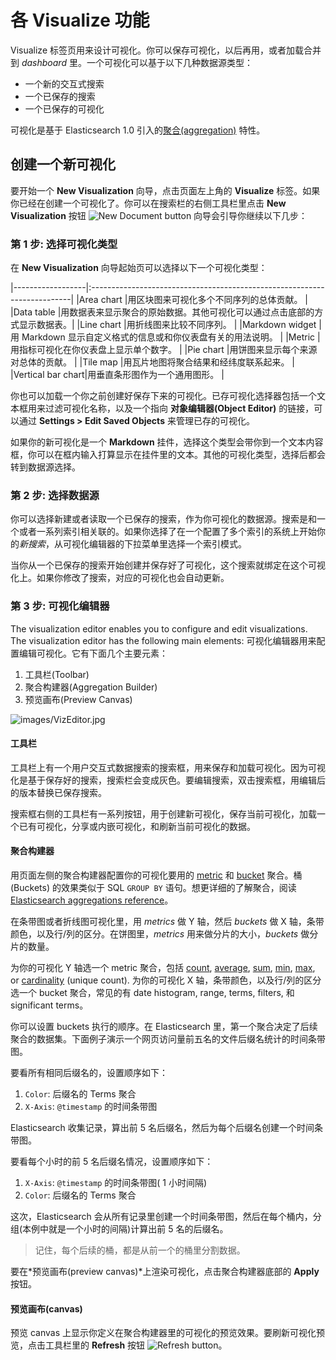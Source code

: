 # 各 Visualize 功能

Visualize 标签页用来设计可视化。你可以保存可视化，以后再用，或者加载合并到 *dashboard* 里。一个可视化可以基于以下几种数据源类型：

* 一个新的交互式搜索
* 一个已保存的搜索
* 一个已保存的可视化

可视化是基于 Elasticsearch 1.0 引入的[聚合(aggregation)](http://www.elasticsearch.org/guide/en/elasticsearch/reference/current/search-aggregations.html) 特性。

## 创建一个新可视化

要开始一个 **New Visualization** 向导，点击页面左上角的 **Visualize** 标签。如果你已经在创建一个可视化了。你可以在搜索栏的右侧工具栏里点击 **New Visualization** 按钮 ![New Document button](http://www.elasticsearch.org/guide/en/kibana/current/images/K4NewDocument.png) 向导会引导你继续以下几步：

### 第 1 步: 选择可视化类型

在 **New Visualization** 向导起始页可以选择以下一个可视化类型：

|------------------|:-------------------------------------------------------------------------|
|Area chart        |用区块图来可视化多个不同序列的总体贡献。                                  |
|Data table        |用数据表来显示聚合的原始数据。其他可视化可以通过点击底部的方式显示数据表。|
|Line chart        |用折线图来比较不同序列。                                                  |
|Markdown widget   |用 Markdown 显示自定义格式的信息或和你仪表盘有关的用法说明。              |
|Metric            |用指标可视化在你仪表盘上显示单个数字。                                    |
|Pie chart         |用饼图来显示每个来源对总体的贡献。                                        |
|Tile map          |用瓦片地图将聚合结果和经纬度联系起来。                                    |
|Vertical bar chart|用垂直条形图作为一个通用图形。                                            |

你也可以加载一个你之前创建好保存下来的可视化。已存可视化选择器包括一个文本框用来过滤可视化名称，以及一个指向 **对象编辑器(Object Editor)** 的链接，可以通过 **Settings > Edit Saved Objects** 来管理已存的可视化。

如果你的新可视化是一个 **Markdown** 挂件，选择这个类型会带你到一个文本内容框，你可以在框内输入打算显示在挂件里的文本。其他的可视化类型，选择后都会转到数据源选择。

### 第 2 步: 选择数据源

你可以选择新建或者读取一个已保存的搜索，作为你可视化的数据源。搜索是和一个或者一系列索引相关联的。如果你选择了在一个配置了多个索引的系统上开始你的*新搜索*，从可视化编辑器的下拉菜单里选择一个索引模式。

当你从一个已保存的搜索开始创建并保存好了可视化，这个搜索就绑定在这个可视化上。如果你修改了搜索，对应的可视化也会自动更新。

### 第 3 步: 可视化编辑器

The visualization editor enables you to configure and edit visualizations. The visualization editor has the following main elements:
可视化编辑器用来配置编辑可视化。它有下面几个主要元素：

1. 工具栏(Toolbar)
2. 聚合构建器(Aggregation Builder)
3. 预览画布(Preview Canvas)

![images/VizEditor.jpg](http://www.elasticsearch.org/guide/en/kibana/current/images/VizEditor.jpg)

#### 工具栏

工具栏上有一个用户交互式数据搜索的搜索框，用来保存和加载可视化。因为可视化是基于保存好的搜索，搜索栏会变成灰色。要编辑搜索，双击搜索框，用编辑后的版本替换已保存搜索。

搜索框右侧的工具栏有一系列按钮，用于创建新可视化，保存当前可视化，加载一个已有可视化，分享或内嵌可视化，和刷新当前可视化的数据。

#### 聚合构建器

用页面左侧的聚合构建器配置你的可视化要用的 [metric](http://www.elasticsearch.org/guide/en/elasticsearch/reference/current/search-aggregations.html#_metrics_aggregations) 和 [bucket](http://www.elasticsearch.org/guide/en/elasticsearch/reference/current/search-aggregations.html#_bucket_aggregations) 聚合。桶(Buckets) 的效果类似于 SQL `GROUP BY` 语句。想更详细的了解聚合，阅读 [Elasticsearch aggregations reference](http://www.elasticsearch.org/guide/en/elasticsearch/reference/current/search-aggregations.html)。

在条带图或者折线图可视化里，用 *metrics* 做 Y 轴，然后 *buckets* 做 X 轴，条带颜色，以及行/列的区分。在饼图里，*metrics* 用来做分片的大小，*buckets* 做分片的数量。

为你的可视化 Y 轴选一个 metric 聚合，包括 [count](http://www.elasticsearch.org/guide/en/elasticsearch/reference/current/search-aggregations-metrics-valuecount-aggregation.html), [average](http://www.elasticsearch.org/guide/en/elasticsearch/reference/current/search-aggregations-metrics-avg-aggregation.html), [sum](http://www.elasticsearch.org/guide/en/elasticsearch/reference/current/search-aggregations-metrics-sum-aggregation.html), [min](http://www.elasticsearch.org/guide/en/elasticsearch/reference/current/search-aggregations-metrics-min-aggregation.html), [max](http://www.elasticsearch.org/guide/en/elasticsearch/reference/current/search-aggregations-metrics-max-aggregation.html), or [cardinality](http://www.elasticsearch.org/guide/en/elasticsearch/reference/current/search-aggregations-metrics-cardinality-aggregation.html) (unique count). 为你的可视化 X 轴，条带颜色，以及行/列的区分选一个 bucket 聚合，常见的有 date histogram, range, terms, filters, 和 significant terms。

你可以设置 buckets 执行的顺序。在 Elasticsearch 里，第一个聚合决定了后续聚合的数据集。下面例子演示一个网页访问量前五名的文件后缀名统计的时间条带图。

要看所有相同后缀名的，设置顺序如下：

1. `Color`: 后缀名的 Terms 聚合
2. `X-Axis`: `@timestamp` 的时间条带图

Elasticsearch 收集记录，算出前 5 名后缀名，然后为每个后缀名创建一个时间条带图。

要看每个小时的前 5 名后缀名情况，设置顺序如下：

1. `X-Axis`: `@timestamp` 的时间条带图( 1 小时间隔)
2. `Color`: 后缀名的 Terms 聚合

这次，Elasticsearch 会从所有记录里创建一个时间条带图，然后在每个桶内，分组(本例中就是一个小时的间隔)计算出前 5 名的后缀名。

> 记住，每个后续的桶，都是从前一个的桶里分割数据。

要在*预览画布(preview canvas)*上渲染可视化，点击聚合构建器底部的 **Apply** 按钮。

#### 预览画布(canvas)

预览 canvas 上显示你定义在聚合构建器里的可视化的预览效果。要刷新可视化预览，点击工具栏里的 **Refresh** 按钮 ![Refresh button](http://www.elasticsearch.org/guide/en/kibana/current/images/K4Refresh.png)。
